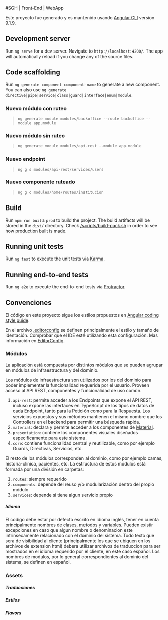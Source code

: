 #SGH | Front-End | WebApp

Este proyecto fue generado y es mantenido usando [Angular CLI](https://github.com/angular/angular-cli) version 9.1.9.

## Development server

Run `ng serve` for a dev server. Navigate to `http://localhost:4200/`. The app will automatically reload if you change any of the source files.

## Code scaffolding

Run `ng generate component component-name` to generate a new component. You can also use `ng generate directive|pipe|service|class|guard|interface|enum|module`.

### Nuevo módulo con ruteo
> `ng generate module modules/backoffice --route backoffice --module app.module`

### Nuevo módulo sin ruteo
> `ng generate module modules/api-rest --module app.module`

### Nuevo endpoint
> `ng g s modules/api-rest/services/users`

### Nuevo componente ruteado
> `ng g c modules/home/routes/institucion`

## Build

Run `npm run build:prod` to build the project. The build artifacts will be stored in the `dist/` directory. Check [/scripts/build-pack.sh](../../scripts/build-pack.sh) in order to see how production built is made.

## Running unit tests

Run `ng test` to execute the unit tests via [Karma](https://karma-runner.github.io).

## Running end-to-end tests

Run `ng e2e` to execute the end-to-end tests via [Protractor](http://www.protractortest.org/).

## Convenciones

El código en este proyecto sigue los estilos propuestos en [Angular coding style guide](https://angular.io/guide/styleguide).

En el archivo [.editorconfig](./.editorconf) se definen principalmente el estilo y tamaño de identación. Comprobar que el IDE esté utilizando esta configuración. Mas información en [EditorConfig](https://editorconfig.org/).

### Módulos

La aplicación está compuesta por distintos módulos que se pueden agrupar en módulos de infraestructura y del dominio.

Los módulos de infraestructura son utilizados por los del dominio para poder implementar la funcionalidad requerida por el usuario. Proveen acceso al API REST, componentes y funcionalidad de uso común. 

1. `api-rest`: permite acceder a los Endpoints que expone el API REST, incluso expone las interfaces en TypeScript de los tipos de datos de cada Endpoint, tanto para la Petición como para la Respuesta. Los servicios expuestos y sus métodos mantienen el mismo nombre que los Controllers en el backend para permitir una búsqueda rápida.
2. `material`: declara y permite acceder a los componentes de [Material](https://material.angular.io/).
3. `presentation`: contiene los componentes visuales diseñados especificamente para este sistema.
4. `core`: contiene funcionalidad central y reutilizable, como por ejemplo Guards, Directivas, Servicios, etc.

El resto de los módulos corresponden al dominio, como por ejemplo camas, historia-clinica, pacientes, etc. La estructura de estos módulos está formada por una división en carpetas:

1. `routes`: siempre requerido
2. `components`: depende del reuso y/o modularización dentro del propio módulo
3. `services`: depende si tiene algun servicio propio

##### Idioma 
El codigo debe estar por defecto escrito en idioma inglés, tener en cuenta principalmente nombres de clases, metodos y variables. Pueden 
existir excepciones en caso que algun nombre o denominacion este intrinsecamente relacionado con el dominio del sistema.
Todo texto que sera de visibilidad al cliente (principalmente los que se ubiquen en los archivos de extension html) 
debera utilizar archivos de traduccion para ser mostrados en el idioma 
requerido por el cliente, en este caso español. 
Los nombres de modulos, por lo general correspondientes al dominio del sistema, se definen en español. 


### Assets

##### Traducciones

##### Estilos

##### Flavors

